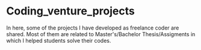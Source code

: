 # Coding_venture_projects
In here, some of the projects I have developed as freelance coder are shared. Most of them are related to Master's/Bachelor Thesis/Assigments in which I helped students solve their codes.
